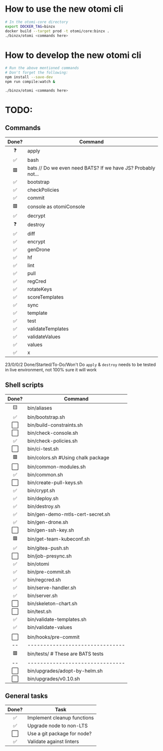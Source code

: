 # How to use the new otomi cli

```sh
# In the otomi-core directory
export DOCKER_TAG=binzx
docker build --target prod -t otomi/core:binzx .
./binzx/otomi <commands here>
```

# How to develop the new otomi cli

```sh
# Run the above mentioned commands
# Don't forget the following:
npm install --save-dev
npm run compile:watch &

./binzx/otomi <commands here>
```

# TODO:

## Commands

| Done? | Command                                                      |
| :---: | ------------------------------------------------------------ |
|  ❓   | apply                                                        |
|  ✅   | bash                                                         |
|  🟥   | bats // Do we even need BATS? If we have JS? Probably not... |
|  ✅   | bootstrap                                                    |
|  ✅   | checkPolicies                                                |
|  ✅   | commit                                                       |
|  🟥   | console as otomiConsole                                      |
|  ✅   | decrypt                                                      |
|  ❓   | destroy                                                      |
|  ✅   | diff                                                         |
|  ✅   | encrypt                                                      |
|  ✅   | genDrone                                                     |
|  ✅   | hf                                                           |
|  ✅   | lint                                                         |
|  ✅   | pull                                                         |
|  ✅   | regCred                                                      |
|  ✅   | rotateKeys                                                   |
|  ✅   | scoreTemplates                                               |
|  ✅   | sync                                                         |
|  ✅   | template                                                     |
|  ✅   | test                                                         |
|  ✅   | validateTemplates                                            |
|  ✅   | validateValues                                               |
|  ✅   | values                                                       |
|  ✅   | x                                                            |

23/0/0/2 Done/Started/To-Do/Won't Do
`apply` & `destroy` needs to be tested in live environment, not 100% sure it will work

## Shell scripts

| Done? | Command                            |
| :---: | ---------------------------------- |
|  🟨   | bin/aliases                        |
|  ✅   | bin/bootstrap.sh                   |
|  ⬜   | bin/build-constraints.sh           |
|  ⬜   | bin/check-console.sh               |
|  ✅   | bin/check-policies.sh              |
|  ⬜   | bin/ci-test.sh                     |
|  🟥   | bin/colors.sh #Using chalk package |
|  ⬜   | bin/common-modules.sh              |
|  ✅   | bin/common.sh                      |
|  ⬜   | bin/create-pull-keys.sh            |
|  ✅   | bin/crypt.sh                       |
|  ✅   | bin/deploy.sh                      |
|  ✅   | bin/destroy.sh                     |
|  ✅   | bin/gen-demo-mtls-cert-secret.sh   |
|  ✅   | bin/gen-drone.sh                   |
|  ⬜   | bin/gen-ssh-key.sh                 |
|  🟥   | bin/get-team-kubeconf.sh           |
|  ✅   | bin/gitea-push.sh                  |
|  ⬜   | bin/job-presync.sh                 |
|  ✅   | bin/otomi                          |
|  ✅   | bin/pre-commit.sh                  |
|  ✅   | bin/regcred.sh                     |
|  ✅   | bin/serve-handler.sh               |
|  ✅   | bin/server.sh                      |
|  ⬜   | bin/skeleton-chart.sh              |
|  ⬜   | bin/test.sh                        |
|  ✅   | bin/validate-templates.sh          |
|  ✅   | bin/validate-values                |
|       |                                    |
|  ⬜   | bin/hooks/pre-commit               |
|  --   | -------------------------------    |
|  🟥   | bin/tests/ # These are BATS tests  |
|  --   | -------------------------------    |
|  ⬜   | bin/upgrades/adopt-by-helm.sh      |
|  ⬜   | bin/upgrades/v0.10.sh              |

## General tasks

| Done? | Task                        |
| :---: | --------------------------- |
|  ✅   | Implement cleanup functions |
|  ✅   | Upgrade node to non-LTS     |
|  ⬜   | Use a git package for node? |
|  ✅   | Validate against linters    |
